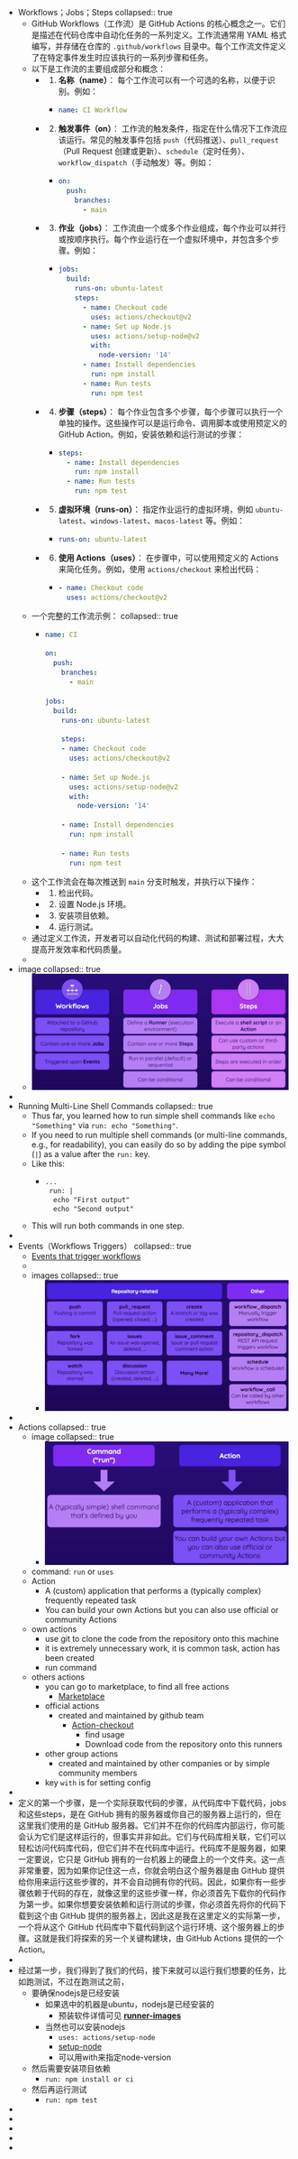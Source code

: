 - Workflows；Jobs；Steps
  collapsed:: true
	- GitHub Workflows（工作流）是 GitHub Actions 的核心概念之一。它们是描述在代码仓库中自动化任务的一系列定义。工作流通常用 YAML 格式编写，并存储在仓库的 `.github/workflows` 目录中。每个工作流文件定义了在特定事件发生时应该执行的一系列步骤和任务。
	- 以下是工作流的主要组成部分和概念：
		- 1.  **名称（name）**： 每个工作流可以有一个可选的名称，以便于识别。例如：
			- ```yaml
			  name: CI Workflow
			  ```
		- 2.  **触发事件（on）**： 工作流的触发条件，指定在什么情况下工作流应该运行。常见的触发事件包括 `push`（代码推送）、`pull_request`（Pull Request 创建或更新）、`schedule`（定时任务）、`workflow_dispatch`（手动触发）等。例如：
			- ```yaml
			  on:
			    push:
			      branches:
			        - main
			  ```
		- 3.  **作业（jobs）**： 工作流由一个或多个作业组成，每个作业可以并行或按顺序执行。每个作业运行在一个虚拟环境中，并包含多个步骤。例如：
			- ```yaml
			  jobs:
			    build:
			      runs-on: ubuntu-latest
			      steps:
			        - name: Checkout code
			          uses: actions/checkout@v2
			        - name: Set up Node.js
			          uses: actions/setup-node@v2
			          with:
			            node-version: '14'
			        - name: Install dependencies
			          run: npm install
			        - name: Run tests
			          run: npm test
			  
			  ```
		- 4.  **步骤（steps）**： 每个作业包含多个步骤，每个步骤可以执行一个单独的操作。这些操作可以是运行命令、调用脚本或使用预定义的 GitHub Action。例如，安装依赖和运行测试的步骤：
			- ```yaml
			  steps:
			    - name: Install dependencies
			      run: npm install
			    - name: Run tests
			      run: npm test
			  
			  ```
		- 5.  **虚拟环境（runs-on）**： 指定作业运行的虚拟环境，例如 `ubuntu-latest`、`windows-latest`、`macos-latest` 等。例如：
			- ```yaml
			  runs-on: ubuntu-latest
			  ```
		- 6.  **使用 Actions（uses）**： 在步骤中，可以使用预定义的 Actions 来简化任务。例如，使用 `actions/checkout` 来检出代码：
			- ```yaml
			  - name: Checkout code
			    uses: actions/checkout@v2
			  ```
	- 一个完整的工作流示例：
	  collapsed:: true
		- ```yaml
		  name: CI
		  
		  on:
		    push:
		      branches:
		        - main
		  
		  jobs:
		    build:
		      runs-on: ubuntu-latest
		  
		      steps:
		      - name: Checkout code
		        uses: actions/checkout@v2
		  
		      - name: Set up Node.js
		        uses: actions/setup-node@v2
		        with:
		          node-version: '14'
		  
		      - name: Install dependencies
		        run: npm install
		  
		      - name: Run tests
		        run: npm test
		  
		  ```
	- 这个工作流会在每次推送到 `main` 分支时触发，并执行以下操作：
		- 1.  检出代码。
		- 2.  设置 Node.js 环境。
		- 3.  安装项目依赖。
		- 4.  运行测试。
	- 通过定义工作流，开发者可以自动化代码的构建、测试和部署过程，大大提高开发效率和代码质量。
	-
- image
  collapsed:: true
	- ![image.png](../assets/image_1717896810614_0.png)
-
- Running Multi-Line Shell Commands
  collapsed:: true
	- Thus far, you learned how to run simple shell commands like `echo "Something"` via `run: echo "Something"`.
	- If you need to run multiple shell commands (or multi-line commands, e.g., for readability), you can easily do so by adding the pipe symbol (`|`) as a value after the `run:` key.
	- Like this:
		- ```
		  ...
		   run: |
		   	echo "First output"
		  	echo "Second output"
		  ```
	- This will run both commands in one step.
-
- Events（Workflows Triggers）
  collapsed:: true
	- [Events that trigger workflows](https://docs.github.com/en/actions/using-workflows/events-that-trigger-workflows)
	-
	- images
	  collapsed:: true
		- ![image.png](../assets/image_1717901847081_0.png)
-
- Actions
  collapsed:: true
	- image
	  collapsed:: true
		- ![image.png](../assets/image_1717904612533_0.png)
	- command: `run` or `uses`
	- Action
		- A (custom) application that performs a (typically complex) frequently repeated task
		- You can build your own Actions but you can also use official or community Actions
	- own actions
		- use git to clone the code from the repository onto this machine
		- it is extremely unnecessary work, it is common task, action has been created
		- run command
	- others actions
		- you can go to marketplace, to find all free actions
			- [Marketplace](https://github.com/marketplace?type=actions)
		- official actions
			- created and maintained by github team
				- [Action-checkout](https://github.com/actions/checkout)
					- find usage
					- Download code from the repository onto this runners
		- other group actions
			- created and maintained by other companies or by simple community members
		- key `with` is for setting config
-
- 定义的第一个步骤，是一个实际获取代码的步骤，从代码库中下载代码，jobs和这些steps，是在 GitHub 拥有的服务器或你自己的服务器上运行的，但在这里我们使用的是 GitHub 服务器。它们并不在你的代码库内部运行，你可能会认为它们是这样运行的，但事实并非如此。它们与代码库相关联，它们可以轻松访问代码库代码，但它们并不在代码库中运行。代码库不是服务器，如果一定要说，它只是 GitHub 拥有的一台机器上的硬盘上的一个文件夹。这一点非常重要，因为如果你记住这一点，你就会明白这个服务器是由 GitHub 提供给你用来运行这些步骤的，并不会自动拥有你的代码。因此，如果你有一些步骤依赖于代码的存在，就像这里的这些步骤一样，你必须首先下载你的代码作为第一步。如果你想要安装依赖和运行测试的步骤，你必须首先将你的代码下载到这个由 GitHub 提供的服务器上，因此这是我在这里定义的实际第一步，一个将从这个 GitHub 代码库中下载代码到这个运行环境、这个服务器上的步骤。这就是我们将探索的另一个关键构建块，由 GitHub Actions 提供的一个 Action。
-
- 经过第一步，我们得到了我们的代码，接下来就可以运行我们想要的任务，比如跑测试，不过在跑测试之前，
	- 要确保nodejs是已经安装
		- 如果选中的机器是ubuntu，nodejs是已经安装的
			- 预装软件详情可见 **[runner-images](https://github.com/actions/runner-images)**
		- 当然也可以安装nodejs
			- `uses: actions/setup-node`
			- [setup-node](https://github.com/actions/setup-node)
			- 可以用with来指定node-version
	- 然后需要安装项目依赖
		- `run: npm install or ci`
	- 然后再运行测试
		- `run: npm test`
-
-
-
-
-